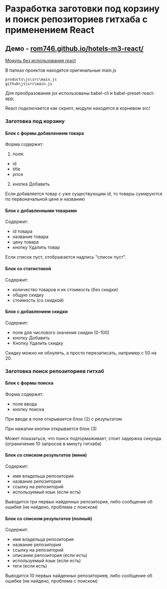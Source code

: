 # Разработка заготовки под корзину и поиск репозиториев гитхаба с применением React

## Демо - [rom746.github.io/hotels-m3-react/](https://rom746.github.io/hotels-m3-react/)

[Модуль без использования react](https://github.com/Rom746/hotels-m3)

В папках проектов находятся оригинальные main.js

    products\js\src\main.js
    github\js\src\main.js

Для преобразования jsx использованы babel-cli и babel-preset-react-app;

React подключается как скрипт, модули находятся в корневом src/

### Заготовка под корзину

#### Блок с формы добавлением товара

Форма содержит:

1. поля:

- id
- title
- price

2. кнопка Добавить

Если добавляется товар с уже существующим id, то товары сумируются по первоначальной цене и названию

#### Блок с добавленными товарами

Содержит:

- id товара
- название товара
- цену товара
- кнопку Удалить товар

Если список пуст, отображается надпись "список пуст".

#### Блок со статистикой

Содержит:

- количество товаров и их стоимость (без скидки)
- общую скидку
- стоимость (со скидкой)

#### Блок с добавлением скидки

Содержит:

- поле для числового значения скидки (0-100)
- кнопку Добавить
- Кнопку Удалить скидку

Скидку можно не обнулять, а просто перезаписать, например с 50 на 20.



### Заготовка поиск репозиториев гитхаб

#### Блок с формы поиска

Форма содержит:

- поле ввода
- кнопку поиска

При вводе в поле открывается блок (2) с результатом

При нажатии кнопки открывается блок (3)

Может показаться, что поиск подтормаживает, стоит задержка секунда (ограничение 10 запросов в минуту гитхаба)

#### Блок со списком результатов (мини)

Содержит:

- имя владельца репозитория
- название репозитория
- ссылку на репозиторий
- используемый язык (если есть)

Выводится три первых найденных репозитория, либо сообщение об ошибке (не найдено, проблема с поиском)

#### Блок со списком результатов (полный)

Содержит:

- имя владельца репозитория
- название репозитория
- ссылку на репозиторий
- описание репозитория (если есть)
- используемый язык (если есть)
- теги (если есть)

Выводится 10 первых найденных репозиториев, либо сообщение об ошибке (не найдено, проблема с поиском)
